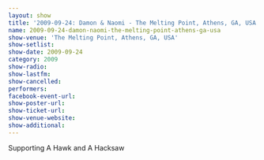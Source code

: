 ```yaml
---
layout: show
title: '2009-09-24: Damon & Naomi - The Melting Point, Athens, GA, USA'
name: 2009-09-24-damon-naomi-the-melting-point-athens-ga-usa
show-venue: 'The Melting Point, Athens, GA, USA'
show-setlist: 
show-date: 2009-09-24
category: 2009
show-radio: 
show-lastfm: 
show-cancelled: 
performers: 
facebook-event-url: 
show-poster-url: 
show-ticket-url: 
show-venue-website: 
show-additional: 
---
```


Supporting A Hawk and A Hacksaw